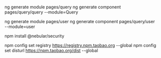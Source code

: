 ng generate module pages/query
ng generate component pages/query/query --module=Query


ng generate module pages/user
ng generate component pages/query/user --module=user


npm install @nebular/security


npm config set registry https://registry.npm.taobao.org --global
npm config set disturl https://npm.taobao.org/dist --global